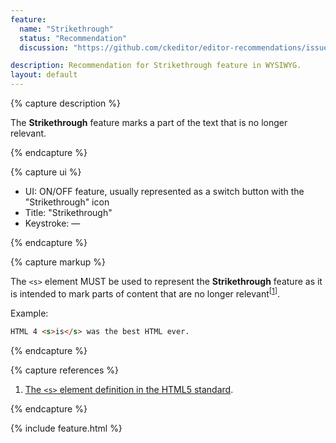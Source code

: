 ```yaml
---
feature:
  name: "Strikethrough"
  status: "Recommendation"
  discussion: "https://github.com/ckeditor/editor-recommendations/issues/3"

description: Recommendation for Strikethrough feature in WYSIWYG.
layout: default
---
```


{% capture description %}

The **Strikethrough** feature marks a part of the text that is no longer relevant.

{% endcapture %}

{% capture ui %}

 * UI: ON/OFF feature, usually represented as a switch button with the "<span class="fa fa-strikethrough" title="Strikethrough" aria-hidden="true"></span><span class="sr-only">Strikethrough</span>" icon
 * Title: "Strikethrough"
 * Keystroke: —

{% endcapture %}

{% capture markup %}

The `<s>` element MUST be used to represent the **Strikethrough** feature as it is intended to mark parts of content that are no longer relevant<sup>[[1](#ref1)]</sup>.

Example:

```html
HTML 4 <s>is</s> was the best HTML ever.
```

{% endcapture %}

{% capture references %}

1. <a id="ref1"></a>[The `<s>` element definition in the HTML5 standard](http://www.w3.org/TR/html5/text-level-semantics.html#the-s-element).

{% endcapture %}

{% include feature.html %}
